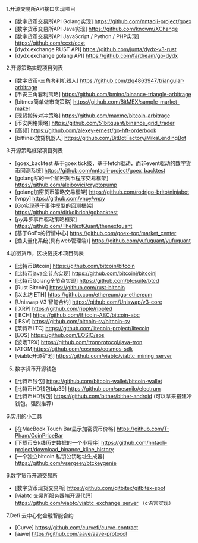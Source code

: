 1.开源交易所API接口实现项目
  * [数字货币交易所API Golang实现] https://github.com/nntaoli-project/goex
  * [数字货币交易所API Java实现] https://github.com/knowm/XChange
  * [数字货币交易所API JavaScript / Python / PHP实现] https://github.com/ccxt/ccxt
  * [dydx.exchange RUST API] https://github.com/junta/dydx-v3-rust 
  * [dydx.exchange golang API] https://github.com/fardream/go-dydx

2.开源策略实现项目列表  
  * [数字货币-三角套利机器人] https://github.com/zlq4863947/triangular-arbitrage
  * [币安三角套利策略] https://github.com/bmino/binance-triangle-arbitrage
  * [bitmex简单做市商策略] https://github.com/BitMEX/sample-market-maker
  * [现货搬砖对冲策略] https://github.com/maxme/bitcoin-arbitrage
  * [币安网格策略] https://github.com/51bitquant/binance_grid_trader
  * [高频] https://github.com/alexey-ernest/go-hft-orderbook
  * [bitfinex放贷机器人] https://github.com/BitBotFactory/MikaLendingBot

3.开源策略框架项目列表  
  * [goex_backtest 基于goex tick级，基于fetch驱动，而非event驱动的数字货币回测系统] https://github.com/nntaoli-project/goex_backtest
  * [golang写的一个加密货币程序交易框架] https://github.com/aleibovici/cryptopump
  * [golang加密货币策略交易框架] https://github.com/rodrigo-brito/ninjabot
  * [vnpy] https://github.com/vnpy/vnpy
  * [Go实现基于事件模型的回测框架] https://github.com/dirkolbrich/gobacktest
  * [py异步事件驱动策略框架] https://github.com/TheNextQuant/thenextquant
  * [基于GoEx的行情中心] https://github.com/goex-top/market_center
  * [渔夫量化系统(具有web管理端)] https://github.com/yufuquant/yufuquant

4.加密货币，区块链技术项目列表  
  * [比特币Bitcoin] https://github.com/bitcoin/bitcoin
  * [比特币java全节点实现] https://github.com/bitcoinj/bitcoinj
  * [比特币Golang全节点实现] https://github.com/btcsuite/btcd
  * [Rust Bitcoin] https://github.com/rust-bitcoin
  * [以太坊 ETH] https://github.com/ethereum/go-ethereum
  * [Uniswap V3 智能合约] https://github.com/Uniswap/v3-core
  * [ XRP] https://github.com/ripple/rippled
  * [ BCH] https://github.com/Bitcoin-ABC/bitcoin-abc
  * [ BSV] https://github.com/bitcoin-sv/bitcoin-sv
  * [莱特币LTC] https://github.com/litecoin-project/litecoin
  * [EOS] https://github.com/EOSIO/eos
  * [波场TRX] https://github.com/tronprotocol/java-tron
  * [ATOM]https://github.com/cosmos/cosmos-sdk
  * [viabtc开源矿池] https://github.com/viabtc/viabtc_mining_server

5. 数字货币开源钱包
  * [比特币钱包] https://github.com/bitcoin-wallet/bitcoin-wallet
  * [比特币HD钱包bip39] https://github.com/spesmilo/electrum
  * [比特币HD钱包] https://github.com/bither/bither-android (可以拿来搭建冷钱包，强烈推荐)

6.实用的小工具
  * [在MacBook Touch Bar显示加密货币价格] https://github.com/T-Pham/CoinPriceBar
  * [下载币安k线历史数据的一个小程序] https://github.com/nntaoli-project/download_binance_kline_history
  * [一个独立bitcoin 私钥公钥地址生成器] https://github.com/vsergeev/btckeygenie

6.数字货币开源交易所
  * [数字货币现货交易所] https://github.com/gitbitex/gitbitex-spot
  * [viabtc 交易所服务器端开源代码] https://github.com/viabtc/viabtc_exchange_server （c语言实现）
  
7.Defi 去中心化金融智能合约
  * [Curve] https://github.com/curvefi/curve-contract
  * [aave] https://github.com/aave/aave-protocol
